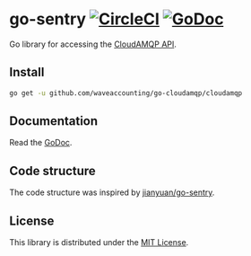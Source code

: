 # go-sentry [![CircleCI](https://circleci.com/gh/waveaccounting/go-cloudamqp/tree/master.svg?style=svg)](https://circleci.com/gh/waveaccounting/go-cloudamqp/tree/master) [![GoDoc](https://godoc.org/github.com/waveaccounting/go-cloudamqp/cloudamqp?status.svg)](https://godoc.org/github.com/waveaccounting/go-cloudamqp/cloudamqp)
Go library for accessing the [CloudAMQP API](https://customer.cloudamqp.com/team/api).

## Install
```sh
go get -u github.com/waveaccounting/go-cloudamqp/cloudamqp
```

## Documentation
Read the [GoDoc](https://godoc.org/github.com/waveaccounting/go-cloudamqp/cloudamqp).

## Code structure
The code structure was inspired by [jianyuan/go-sentry](https://github.com/jianyuan/go-sentry).

## License
This library is distributed under the [MIT License](LICENSE).
